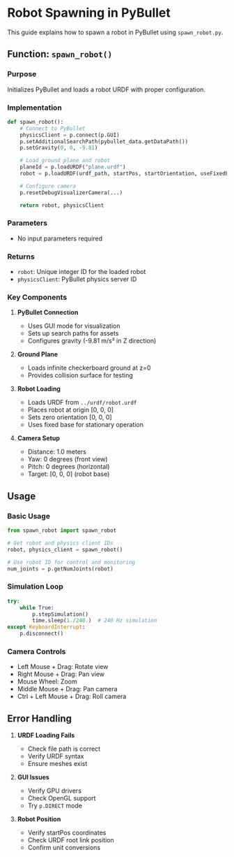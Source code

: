 # Robot Spawning in PyBullet

This guide explains how to spawn a robot in PyBullet using `spawn_robot.py`.

## Function: `spawn_robot()`

### Purpose
Initializes PyBullet and loads a robot URDF with proper configuration.

### Implementation
```python
def spawn_robot():
    # Connect to PyBullet
    physicsClient = p.connect(p.GUI)
    p.setAdditionalSearchPath(pybullet_data.getDataPath())
    p.setGravity(0, 0, -9.81)

    # Load ground plane and robot
    planeId = p.loadURDF("plane.urdf")
    robot = p.loadURDF(urdf_path, startPos, startOrientation, useFixedBase=True)

    # Configure camera
    p.resetDebugVisualizerCamera(...)

    return robot, physicsClient
```

### Parameters
- No input parameters required

### Returns
- `robot`: Unique integer ID for the loaded robot
- `physicsClient`: PyBullet physics server ID

### Key Components

1. **PyBullet Connection**
   - Uses GUI mode for visualization
   - Sets up search paths for assets
   - Configures gravity (-9.81 m/s² in Z direction)

2. **Ground Plane**
   - Loads infinite checkerboard ground at z=0
   - Provides collision surface for testing

3. **Robot Loading**
   - Loads URDF from `../urdf/robot.urdf`
   - Places robot at origin [0, 0, 0]
   - Sets zero orientation [0, 0, 0]
   - Uses fixed base for stationary operation

4. **Camera Setup**
   - Distance: 1.0 meters
   - Yaw: 0 degrees (front view)
   - Pitch: 0 degrees (horizontal)
   - Target: [0, 0, 0] (robot base)

## Usage

### Basic Usage
```python
from spawn_robot import spawn_robot

# Get robot and physics client IDs
robot, physics_client = spawn_robot()

# Use robot ID for control and monitoring
num_joints = p.getNumJoints(robot)
```

### Simulation Loop
```python
try:
    while True:
        p.stepSimulation()
        time.sleep(1./240.)  # 240 Hz simulation
except KeyboardInterrupt:
    p.disconnect()
```

### Camera Controls
- Left Mouse + Drag: Rotate view
- Right Mouse + Drag: Pan view
- Mouse Wheel: Zoom
- Middle Mouse + Drag: Pan camera
- Ctrl + Left Mouse + Drag: Roll camera

## Error Handling

1. **URDF Loading Fails**
   - Check file path is correct
   - Verify URDF syntax
   - Ensure meshes exist

2. **GUI Issues**
   - Verify GPU drivers
   - Check OpenGL support
   - Try `p.DIRECT` mode

3. **Robot Position**
   - Verify startPos coordinates
   - Check URDF root link position
   - Confirm unit conversions 